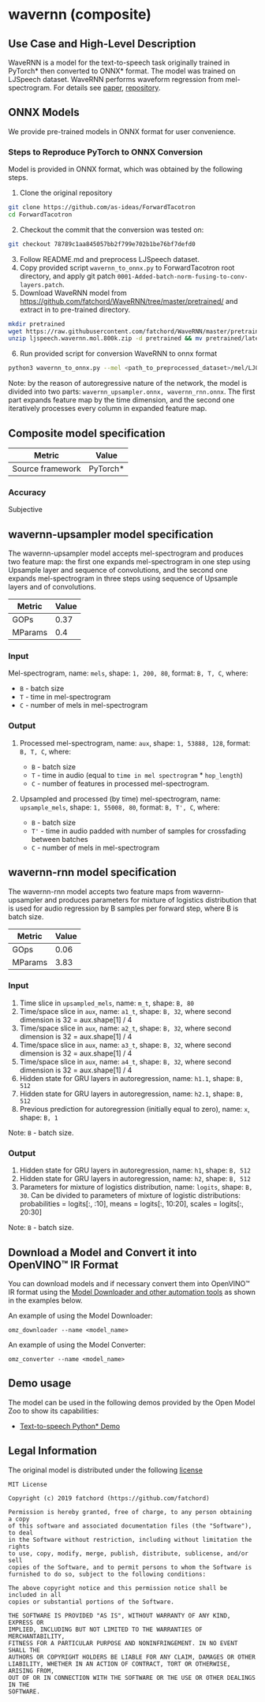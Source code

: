 # wavernn (composite)

## Use Case and High-Level Description

WaveRNN is a model for the text-to-speech task originally trained in PyTorch\*
then converted to ONNX\* format. The model was trained on LJSpeech dataset.
WaveRNN performs waveform regression from mel-spectrogram.
For details see [paper](https://arxiv.org/abs/1703.10135), [repository](https://github.com/as-ideas/ForwardTacotron).

## ONNX Models

We provide pre-trained models in ONNX format for user convenience.

### Steps to Reproduce PyTorch to ONNX Conversion

Model is provided in ONNX format, which was obtained by the following steps.

1. Clone the original repository
```sh
git clone https://github.com/as-ideas/ForwardTacotron
cd ForwardTacotron
```
2. Checkout the commit that the conversion was tested on:
```sh
git checkout 78789c1aa845057bb2f799e702b1be76bf7defd0
```
3. Follow README.md and preprocess LJSpeech dataset.
4. Copy provided script `wavernn_to_onnx.py` to ForwardTacotron root directory, and apply git patch `0001-Added-batch-norm-fusing-to-conv-layers.patch`.
5. Download WaveRNN model from https://github.com/fatchord/WaveRNN/tree/master/pretrained/ and extract in to pre-trained directory.
```sh
mkdir pretrained
wget https://raw.githubusercontent.com/fatchord/WaveRNN/master/pretrained/ljspeech.wavernn.mol.800k.zip
unzip ljspeech.wavernn.mol.800k.zip -d pretrained && mv pretrained/latest_weights.pyt pretrained/wave_800K.pyt
```
6. Run provided script for conversion WaveRNN to onnx format
```sh
python3 wavernn_to_onnx.py --mel <path_to_preprocessed_dataset>/mel/LJ008-0254.npy --voc_weights pretrained/wave_800K.pyt --hp_file hparams.py --batched
```
Note: by the reason of autoregressive nature of the network, the model is divided into two parts: `wavernn_upsampler.onnx, wavernn_rnn.onnx`. The first part expands feature map by the time dimension, and the second one iteratively processes every column in expanded feature map.

## Composite model specification

| Metric                          | Value                                     |
|---------------------------------|-------------------------------------------|
| Source framework                | PyTorch\*                                 |

### Accuracy

Subjective

## wavernn-upsampler model specification

The wavernn-upsampler model accepts mel-spectrogram and produces two feature map: the first one expands mel-spectrogram in one step using Upsample layer and sequence of convolutions, and the second one expands mel-spectrogram in three steps using sequence of Upsample layers and of convolutions.

| Metric                          | Value                                     |
|---------------------------------|-------------------------------------------|
| GOPs                            | 0.37                                      |
| MParams                         | 0.4                                       |

### Input

Mel-spectrogram, name: `mels`, shape: `1, 200, 80`, format: `B, T, C`, where:

- `B` - batch size
- `T` - time in mel-spectrogram
- `C` - number of mels in mel-spectrogram

### Output

1. Processed mel-spectrogram, name: `aux`, shape: `1, 53888, 128`, format: `B, T, C`, where:

   - `B` - batch size
   - `T` - time in audio (equal to `time in mel spectrogram` * `hop_length`)
   - `C` - number of features in processed mel-spectrogram.

2. Upsampled and processed (by time) mel-spectrogram, name: `upsample_mels`, shape: `1, 55008, 80`, format: `B, T', C`, where:

   - `B` - batch size
   - `T'` - time in audio padded with number of samples for crossfading between batches
   - `C` - number of mels in mel-spectrogram

## wavernn-rnn model specification

The wavernn-rnn model accepts two feature maps from wavernn-upsampler and produces parameters for mixture of logistics distribution that is used for audio regression by B samples per forward step, where B is batch size.

| Metric                          | Value                                     |
|---------------------------------|-------------------------------------------|
| GOps                            | 0.06                                      |
| MParams                         | 3.83                                      |

### Input

1. Time slice in `upsampled_mels`, name: `m_t`, shape: `B, 80`
2. Time/space slice in `aux`, name: `a1_t`, shape: `B, 32`, where second dimension is 32 = aux.shape[1] / 4
3. Time/space slice in `aux`, name: `a2_t`, shape: `B, 32`, where second dimension is 32 = aux.shape[1] / 4
4. Time/space slice in `aux`, name: `a3_t`, shape: `B, 32`, where second dimension is 32 = aux.shape[1] / 4
5. Time/space slice in `aux`, name: `a4_t`, shape: `B, 32`, where second dimension is 32 = aux.shape[1] / 4
6. Hidden state for GRU layers in autoregression, name: `h1.1`, shape: `B, 512`
7. Hidden state for GRU layers in autoregression, name: `h2.1`, shape: `B, 512`
8. Previous prediction for autoregression (initially equal to zero), name: `x`, shape: `B, 1`

Note: `B` - batch size.

### Output

1. Hidden state for GRU layers in autoregression, name: `h1`, shape: `B, 512`
2. Hidden state for GRU layers in autoregression, name: `h2`, shape: `B, 512`
3. Parameters for mixture of logistics distribution, name: `logits`, shape: `B, 30`. Can be divided to parameters of mixture of logistic distributions: probabilities = logits[:, :10], means = logits[:, 10:20], scales = logits[:, 20:30]

Note: `B` - batch size.

## Download a Model and Convert it into OpenVINO™ IR Format

You can download models and if necessary convert them into OpenVINO™ IR format using the [Model Downloader and other automation tools](../../../tools/model_tools/README.md) as shown in the examples below.

An example of using the Model Downloader:
```
omz_downloader --name <model_name>
```

An example of using the Model Converter:
```
omz_converter --name <model_name>
```

## Demo usage

The model can be used in the following demos provided by the Open Model Zoo to show its capabilities:

* [Text-to-speech Python\* Demo](../../../demos/text_to_speech_demo/python/README.md)

## Legal Information

The original model is distributed under the following
[license](https://github.com/fatchord/WaveRNN/blob/master/LICENSE.txt)

```
MIT License

Copyright (c) 2019 fatchord (https://github.com/fatchord)

Permission is hereby granted, free of charge, to any person obtaining a copy
of this software and associated documentation files (the "Software"), to deal
in the Software without restriction, including without limitation the rights
to use, copy, modify, merge, publish, distribute, sublicense, and/or sell
copies of the Software, and to permit persons to whom the Software is
furnished to do so, subject to the following conditions:

The above copyright notice and this permission notice shall be included in all
copies or substantial portions of the Software.

THE SOFTWARE IS PROVIDED "AS IS", WITHOUT WARRANTY OF ANY KIND, EXPRESS OR
IMPLIED, INCLUDING BUT NOT LIMITED TO THE WARRANTIES OF MERCHANTABILITY,
FITNESS FOR A PARTICULAR PURPOSE AND NONINFRINGEMENT. IN NO EVENT SHALL THE
AUTHORS OR COPYRIGHT HOLDERS BE LIABLE FOR ANY CLAIM, DAMAGES OR OTHER
LIABILITY, WHETHER IN AN ACTION OF CONTRACT, TORT OR OTHERWISE, ARISING FROM,
OUT OF OR IN CONNECTION WITH THE SOFTWARE OR THE USE OR OTHER DEALINGS IN THE
SOFTWARE.
```
